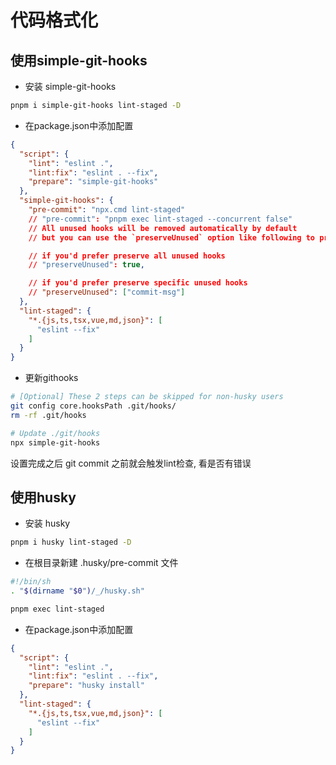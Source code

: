 # 代码格式化 
## 使用simple-git-hooks 
- 安装 simple-git-hooks 
```sh
pnpm i simple-git-hooks lint-staged -D
```
- 在package.json中添加配置
```json
{
  "script": {
    "lint": "eslint .",
    "lint:fix": "eslint . --fix",
    "prepare": "simple-git-hooks"
  },
  "simple-git-hooks": {
    "pre-commit": "npx.cmd lint-staged"
    // "pre-commit": "pnpm exec lint-staged --concurrent false"
    // All unused hooks will be removed automatically by default
    // but you can use the `preserveUnused` option like following to prevent this behavior

    // if you'd prefer preserve all unused hooks
    // "preserveUnused": true,

    // if you'd prefer preserve specific unused hooks
    // "preserveUnused": ["commit-msg"]
  },
  "lint-staged": {
    "*.{js,ts,tsx,vue,md,json}": [
      "eslint --fix"
    ]
  }
}
```

- 更新githooks

```sh
# [Optional] These 2 steps can be skipped for non-husky users
git config core.hooksPath .git/hooks/
rm -rf .git/hooks

# Update ./git/hooks
npx simple-git-hooks
```

设置完成之后 git commit 之前就会触发lint检查, 看是否有错误


## 使用husky

- 安装 husky
```sh
pnpm i husky lint-staged -D
```

- 在根目录新建 .husky/pre-commit 文件
```sh
#!/bin/sh
. "$(dirname "$0")/_/husky.sh"

pnpm exec lint-staged
```

- 在package.json中添加配置
```json
{
  "script": {
    "lint": "eslint .",
    "lint:fix": "eslint . --fix",
    "prepare": "husky install"
  },
  "lint-staged": {
    "*.{js,ts,tsx,vue,md,json}": [
      "eslint --fix"
    ]
  }
}
```